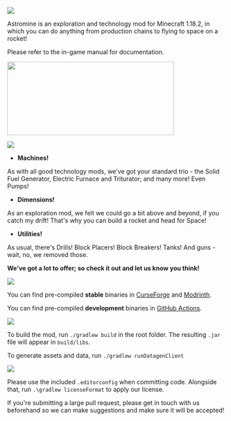 ![](https://img.shields.io/badge/-Astromine-A3254C?style=for-the-badge&logo=appveyor)

Astromine is an exploration and technology mod for Minecraft 1.18.2, in which you can do anything from production chains to flying to space on a rocket!

Please refer to the in-game manual for documentation.

<img src="https://i.imgur.com/qolQ8du.png" width="384" height="169"/>

![](https://img.shields.io/badge/-Features-A3254C?style=for-the-badge&logo=appveyor)

- **Machines!**

As with all good technology mods, we've got your standard trio - the Solid Fuel Generator, Electric Furnace and Triturator; and many more! Even Pumps!

- **Dimensions!** 

As an exploration mod, we felt we could go a bit above and beyond, if you catch my drift! That's why you can build a rocket and head for Space!

- **Utilities!** 

As usual, there's Drills! Block Placers! Block Breakers! Tanks! And guns - wait, no, we removed those.

**We've got a lot to offer; so check it out and let us know you think!**

![](https://img.shields.io/badge/-Releases-green?style=for-the-badge&logo=appveyor)

You can find pre-compiled **stable** binaries in [CurseForge](https://www.curseforge.com/minecraft/mc-mods/astromine) and [Modrinth](https://modrinth.com/mod/astromine).

You can find pre-compiled **development** binaries in [GitHub Actions](https://github.com/Chainmail-Studios/Astromendmne/actions?query=workflow%3A%22Staging+Build%22).

![](https://img.shields.io/badge/-Building-blue?style=for-the-badge&logo=appveyor)

To build the mod, run `./gradlew build` in the root folder. The resulting `.jar` file will appear in `build/libs`.

To generate assets and data, run `./gradlew runDatagenClient`

![](https://img.shields.io/badge/-Contributing-yellow?style=for-the-badge&logo=appveyor)

Please use the included `.editorconfig` when committing code. Alongside that, run `.\gradlew licenseFormat` to apply our license.

If you're submitting a large pull request, please get in touch with us beforehand so we can make suggestions and make sure it will be accepted!

